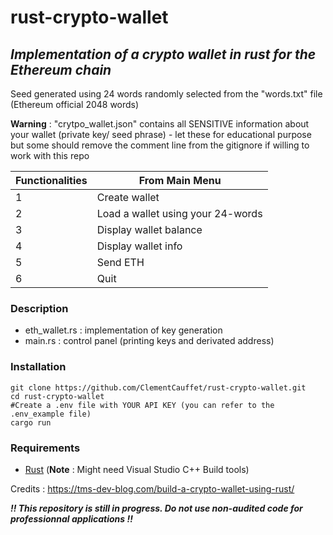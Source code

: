 # rust-crypto-wallet

## _Implementation of a crypto wallet in rust for the Ethereum chain_

Seed generated using 24 words randomly selected from the "words.txt" file (Ethereum official 2048 words)

**Warning** : "crytpo_wallet.json" contains all SENSITIVE information about your wallet (private key/ seed phrase) - let these for educational purpose but some should remove the comment line from the gitignore if willing to work with this repo

| Functionalities | From Main Menu                    |
| --------------- | --------------------------------- |
| 1               | Create wallet                     |
| 2               | Load a wallet using your 24-words |
| 3               | Display wallet balance            |
| 4               | Display wallet info               |
| 5               | Send ETH                          |
| 6               | Quit                              |

### Description

- eth_wallet.rs : implementation of key generation
- main.rs : control panel (printing keys and derivated address)

### Installation

```
git clone https://github.com/ClementCauffet/rust-crypto-wallet.git
cd rust-crypto-wallet
#Create a .env file with YOUR API KEY (you can refer to the .env_example file)
cargo run
```

### Requirements

- [Rust](https://www.rust-lang.org/tools/install) (**Note** : Might need Visual Studio C++ Build tools)

Credits : https://tms-dev-blog.com/build-a-crypto-wallet-using-rust/

**_!! This repository is still in progress. Do not use non-audited code for professionnal applications !!_**
